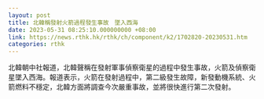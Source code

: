 ```yaml
---
layout: post
title: 北韓稱發射火箭過程發生事故　墜入西海
date: 2023-05-31 08:25:10.000000000 +08:00
link: https://news.rthk.hk/rthk/ch/component/k2/1702820-20230531.htm
categories: rthk
---
```


北韓朝中社報道，北韓聲稱在發射軍事偵察衛星的過程中發生事故，火箭及偵察衛星墜入西海。報道表示，火箭在發射過程中，第二級發生故障，新發動機系統、火箭燃料不穩定，北韓方面將調查今次嚴重事故，並將很快進行第二次發射。
